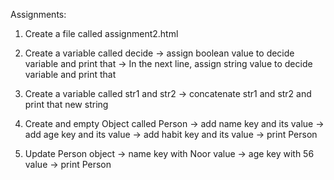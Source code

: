 Assignments:

1. Create a file called assignment2.html
2. Create a variable called decide
   -> assign boolean value to decide variable and print that
   -> In the next line, assign string value to decide variable and print that

3. Create a variable called str1 and str2
   -> concatenate str1 and str2 and print that new string
4. Create and empty Object called Person
   -> add name key and its value
   -> add age key and its value
   -> add habit key and its value
   -> print Person

5. Update Person object
   -> name key with Noor value
   -> age key with 56 value
   -> print Person
